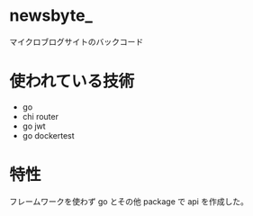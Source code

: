 # newsbyte\_

マイクロブログサイトのバックコード

# 使われている技術

- go
- chi router
- go jwt
- go dockertest

# 特性

フレームワークを使わず go とその他 package で api を作成した。
